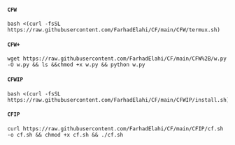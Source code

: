 #### `CFW`
```
bash <(curl -fsSL https://raw.githubusercontent.com/FarhadElahi/CF/main/CFW/termux.sh)
```
#### `CFW+`
```
wget https://raw.githubusercontent.com/FarhadElahi/CF/main/CFW%2B/w.py -O w.py && ls &&chmod +x w.py && python w.py
```
#### `CFWIP`
```
bash <(curl -fsSL https://raw.githubusercontent.com/FarhadElahi/CF/main/CFWIP/install.sh)
```
#### `CFIP`
```
curl https://raw.githubusercontent.com/FarhadElahi/CF/main/CFIP/cf.sh -o cf.sh && chmod +x cf.sh && ./cf.sh
```
